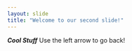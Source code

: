 ```yaml
---
layout: slide
title: "Welcome to our second slide!"
---
```

_**Cool Stuff**_
Use the left arrow to go back!
